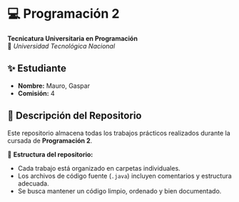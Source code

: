 # 💻 Programación 2  
 **Tecnicatura Universitaria en Programación**  
 📍 *Universidad Tecnológica Nacional*  
 
 ## ✨ Estudiante  
 - **Nombre:** Mauro, Gaspar  
 - **Comisión:** 4  
 
 ## 📂 Descripción del Repositorio  
 Este repositorio almacena todas los trabajos prácticos realizados durante la cursada de **Programación 2**.  
 
 📌 **Estructura del repositorio:**  
 - Cada trabajo está organizado en carpetas individuales.  
 - Los archivos de código fuente (`.java`) incluyen comentarios y estructura adecuada.  
 - Se busca mantener un código limpio, ordenado y bien documentado.